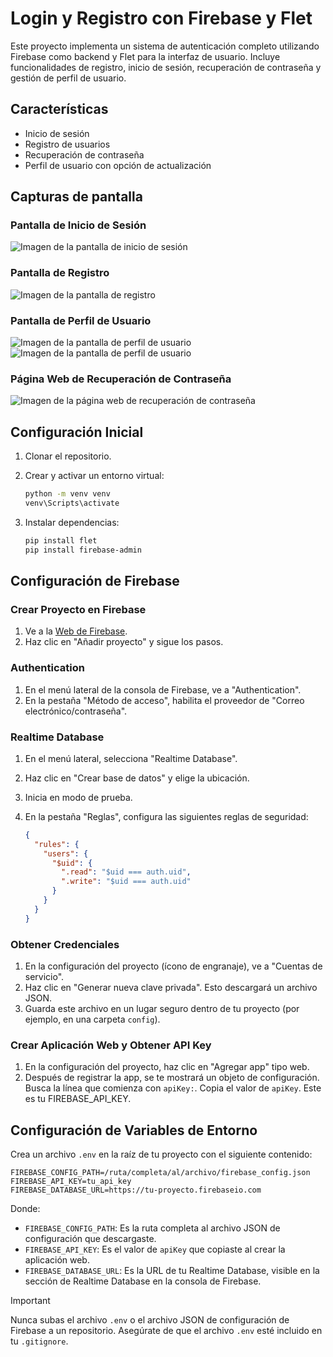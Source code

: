 # Login y Registro con Firebase y Flet

Este proyecto implementa un sistema de autenticación completo utilizando Firebase como backend y Flet para la interfaz de usuario. Incluye funcionalidades de registro, inicio de sesión, recuperación de contraseña y gestión de perfil de usuario.

## Características

- Inicio de sesión
- Registro de usuarios
- Recuperación de contraseña
- Perfil de usuario con opción de actualización

## Capturas de pantalla

### Pantalla de Inicio de Sesión

![Imagen de la pantalla de inicio de sesión](https://github.com/ParcivalDev/Flet-Login/blob/main/login-firebase/images/login.png)

### Pantalla de Registro

![Imagen de la pantalla de registro](https://github.com/ParcivalDev/Flet-Login/blob/main/login-firebase/images/register.png)

### Pantalla de Perfil de Usuario

![Imagen de la pantalla de perfil de usuario](https://github.com/ParcivalDev/Flet-Login/blob/main/login-firebase/images/perfil.png)
![Imagen de la pantalla de perfil de usuario](https://github.com/ParcivalDev/Flet-Login/blob/main/login-firebase/images/perfil2.png)

### Página Web de Recuperación de Contraseña

![Imagen de la página web de recuperación de contraseña](https://github.com/ParcivalDev/Flet-Login/blob/main/login-firebase/images/recu_pass.png)

## Configuración Inicial

1. Clonar el repositorio.
2. Crear y activar un entorno virtual:

   ```bash
   python -m venv venv
   venv\Scripts\activate
   ```

3. Instalar dependencias:

   ```bash
   pip install flet
   pip install firebase-admin
   ```

## Configuración de Firebase

### Crear Proyecto en Firebase

1. Ve a la [Web de Firebase](https://firebase.google.com/).
2. Haz clic en "Añadir proyecto" y sigue los pasos.

### Authentication

1. En el menú lateral de la consola de Firebase, ve a "Authentication".
2. En la pestaña "Método de acceso", habilita el proveedor de "Correo electrónico/contraseña".

### Realtime Database

1. En el menú lateral, selecciona "Realtime Database".
2. Haz clic en "Crear base de datos" y elige la ubicación.
3. Inicia en modo de prueba.
4. En la pestaña "Reglas", configura las siguientes reglas de seguridad:

   ```json
   {
     "rules": {
       "users": {
         "$uid": {
           ".read": "$uid === auth.uid",
           ".write": "$uid === auth.uid"
         }
       }
     }
   }
   ```

### Obtener Credenciales

1. En la configuración del proyecto (ícono de engranaje), ve a "Cuentas de servicio".
2. Haz clic en "Generar nueva clave privada". Esto descargará un archivo JSON.
3. Guarda este archivo en un lugar seguro dentro de tu proyecto (por ejemplo, en una carpeta `config`).

### Crear Aplicación Web y Obtener API Key

1. En la configuración del proyecto, haz clic en "Agregar app" tipo web.
2. Después de registrar la app, se te mostrará un objeto de configuración. Busca la línea que comienza con `apiKey:`. Copia el valor de `apiKey`. Este es tu FIREBASE_API_KEY.

## Configuración de Variables de Entorno

Crea un archivo `.env` en la raíz de tu proyecto con el siguiente contenido:

```env
FIREBASE_CONFIG_PATH=/ruta/completa/al/archivo/firebase_config.json
FIREBASE_API_KEY=tu_api_key
FIREBASE_DATABASE_URL=https://tu-proyecto.firebaseio.com
```

Donde:

- `FIREBASE_CONFIG_PATH`: Es la ruta completa al archivo JSON de configuración que descargaste.
- `FIREBASE_API_KEY`: Es el valor de `apiKey` que copiaste al crear la aplicación web.
- `FIREBASE_DATABASE_URL`: Es la URL de tu Realtime Database, visible en la sección de Realtime Database en la consola de Firebase.

>[!IMPORTANT]
>Nunca subas el archivo `.env` o el archivo JSON de configuración de Firebase a un repositorio.
>Asegúrate de que el archivo `.env` esté incluido en tu `.gitignore`.


